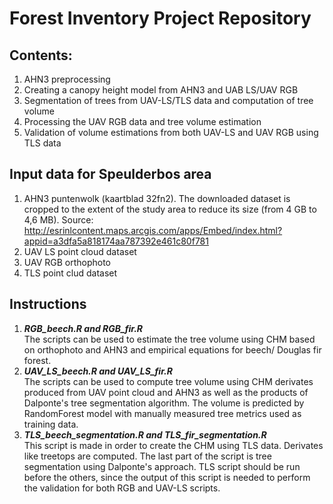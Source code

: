 # Forest Inventory Project Repository

## Contents:
1. AHN3 preprocessing
2. Creating a canopy height model from AHN3 and UAB LS/UAV RGB
3. Segmentation of trees from UAV-LS/TLS data and computation of tree volume
4. Processing the UAV RGB data and tree volume estimation
5. Validation of volume estimations from both UAV-LS and UAV RGB using TLS data

## Input data for Speulderbos area
1. AHN3 puntenwolk (kaartblad 32fn2). The downloaded dataset is cropped to the extent of the study area to reduce its size (from 4 GB to 4,6 MB). Source: http://esrinlcontent.maps.arcgis.com/apps/Embed/index.html?appid=a3dfa5a818174aa787392e461c80f781 
2. UAV LS point cloud dataset
3. UAV RGB orthophoto
4. TLS point clud dataset

## Instructions
1. ***RGB_beech.R and RGB_fir.R***   
The scripts can be used to estimate the tree volume using CHM based on orthophoto and AHN3 and empirical equations for beech/ Douglas fir forest.
2. ***UAV_LS_beech.R and UAV_LS_fir.R***   
The scripts can be used to compute tree volume using CHM derivates produced from UAV point cloud and AHN3 as well as the products of Dalponte's tree segmentation algorithm. The volume is predicted by RandomForest model with manually measured tree metrics used as training data.
3. ***TLS_beech_segmentation.R and TLS_fir_segmentation.R***  
This script is made in order to create the CHM using TLS data. Derivates like treetops are computed. The last part of the script is tree segmentation using Dalponte's approach. TLS script should be run before the others, since the output of this script is needed to perform the validation for both RGB and UAV-LS scripts. 
